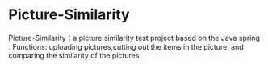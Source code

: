 # Picture-Similarity
Picture-Similarity：a picture similarity test project based on the Java spring . Functions: uploading pictures,cutting out the items in the picture, and comparing the similarity of the pictures.

